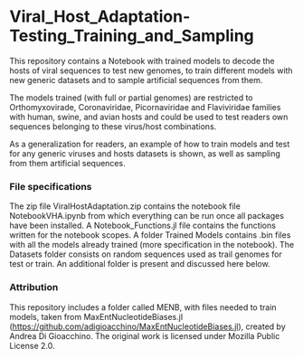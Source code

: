 # Viral_Host_Adaptation-Testing_Training_and_Sampling
This repository contains a Notebook with trained models to decode the hosts of viral sequences to test new genomes, to train different models with new generic datasets and to sample artificial sequences from them.

The models trained (with full or partial genomes) are restricted to Orthomyxovirade, Coronaviridae, Picornaviridae and Flaviviridae families with human, swine, and avian hosts and could be used to test readers own sequences belonging to these virus/host combinations.

As a generalization for readers, an example of how to train models and test for any generic viruses and hosts datasets is shown, as well as sampling from them artificial sequences. 


### File specifications 
The zip file ViralHostAdaptation.zip contains the notebook file NotebookVHA.ipynb from which everything can be run once all packages have been installed. 
A Notebook_Functions.jl file contains the functions written for the notebook scopes. A folder Trained Models contains .bin files with all the models already trained (more specification in the notebook). 
The Datasets folder consists on random sequences used as trail genomes for test or train.
An additional folder is present and discussed here below.

### Attribution
This repository includes a folder called MENB, with files needed to train models, taken from MaxEntNucleotideBiases.jl (https://github.com/adigioacchino/MaxEntNucleotideBiases.jl), created by Andrea Di Gioacchino. The original work is licensed under Mozilla Public License 2.0.

